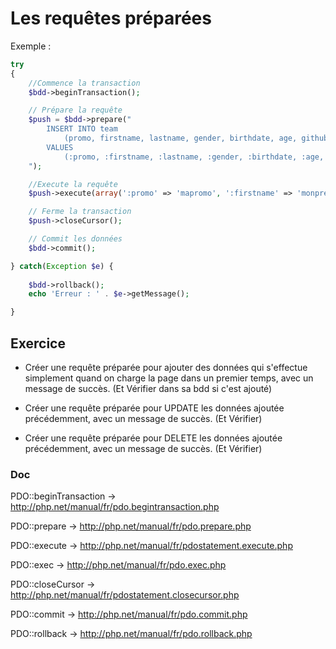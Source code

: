 # Les requêtes préparées

Exemple :

```PHP
try
{
    //Commence la transaction
    $bdd->beginTransaction();

    // Prépare la requête
    $push = $bdd->prepare("
        INSERT INTO team 
            (promo, firstname, lastname, gender, birthdate, age, github) 
        VALUES 
            (:promo, :firstname, :lastname, :gender, :birthdate, :age, :github)
    ");

    //Execute la requête
    $push->execute(array(':promo' => 'mapromo', ':firstname' => 'monprenom', ':lastname' => 'monnom', ':gender' => 'M', ':birthdate' => 'mybirthdate', ':age' => 'myage', ':github' => 'mygithub'));

	// Ferme la transaction
    $push->closeCursor();

    // Commit les données
    $bdd->commit();

} catch(Exception $e) {
    
    $bdd->rollback();
    echo 'Erreur : ' . $e->getMessage();

}
```

## Exercice

- Créer une requête préparée pour ajouter des données qui s'effectue simplement quand on charge la page dans un premier temps, avec un message de succès. (Et Vérifier dans sa bdd si c'est ajouté)

- Créer une requête préparée pour UPDATE les données ajoutée précédemment, avec un message de succès. (Et Vérifier)

- Créer une requête préparée pour DELETE les données ajoutée précédemment, avec un message de succès. (Et Vérifier)

### Doc

PDO::beginTransaction -> http://php.net/manual/fr/pdo.begintransaction.php

PDO::prepare -> http://php.net/manual/fr/pdo.prepare.php

PDO::execute -> http://php.net/manual/fr/pdostatement.execute.php

PDO::exec -> http://php.net/manual/fr/pdo.exec.php

PDO::closeCursor -> http://php.net/manual/fr/pdostatement.closecursor.php

PDO::commit -> http://php.net/manual/fr/pdo.commit.php

PDO::rollback -> http://php.net/manual/fr/pdo.rollback.php
